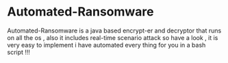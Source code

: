 # Automated-Ransomware
Automated-Ransomware is a java based encrypt-er  and decryptor  that runs on all the os , also it includes real-time scenario attack so have a look , it is very easy to implement i have automated every thing for you in a bash script !!! 

